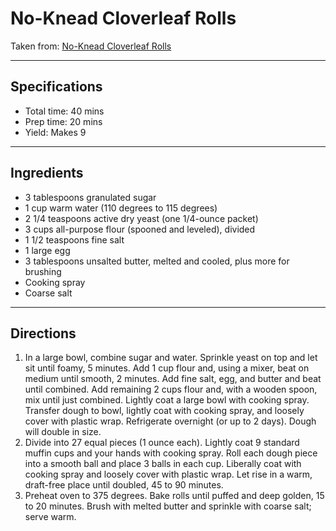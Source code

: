 # No-Knead Cloverleaf Rolls

Taken from: [No-Knead Cloverleaf Rolls](https://www.marthastewart.com/945643/no-knead-cloverleaf-rolls)

---
## Specifications
- Total time: 40 mins
- Prep time: 20 mins
- Yield: Makes 9

---
## Ingredients
- 3 tablespoons granulated sugar
- 1 cup warm water (110 degrees to 115 degrees)
- 2 1/4 teaspoons active dry yeast (one 1/4-ounce packet)
- 3 cups all-purpose flour (spooned and leveled), divided
- 1 1/2 teaspoons fine salt
- 1 large egg
- 3 tablespoons unsalted butter, melted and cooled, plus more for brushing
- Cooking spray
- Coarse salt

---
## Directions
1. In a large bowl, combine sugar and water. Sprinkle yeast on top and let sit until foamy, 5 minutes. Add 1 cup flour and, using a mixer, beat on medium until smooth, 2 minutes. Add fine salt, egg, and butter and beat until combined. Add remaining 2 cups flour and, with a wooden spoon, mix until just combined. Lightly coat a large bowl with cooking spray. Transfer dough to bowl, lightly coat with cooking spray, and loosely cover with plastic wrap. Refrigerate overnight (or up to 2 days). Dough will double in size.
2. Divide into 27 equal pieces (1 ounce each). Lightly coat 9 standard muffin cups and your hands with cooking spray. Roll each dough piece into a smooth ball and place 3 balls in each cup. Liberally coat with cooking spray and loosely cover with plastic wrap. Let rise in a warm, draft-free place until doubled, 45 to 90 minutes.
3. Preheat oven to 375 degrees. Bake rolls until puffed and deep golden, 15 to 20 minutes. Brush with melted butter and sprinkle with coarse salt; serve warm.